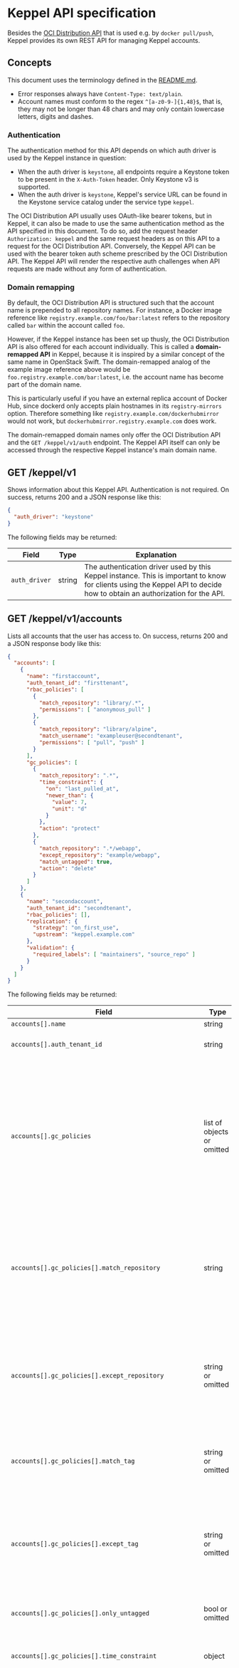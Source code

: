 # Keppel API specification

Besides the [OCI Distribution API][oci-dist] that is used e.g. by `docker pull/push`, Keppel provides its own REST API
for managing Keppel accounts.

[oci-dist]: https://github.com/opencontainers/distribution-spec

## Concepts

This document uses the terminology defined in the [README.md](../README.md#terminology).

- Error responses always have `Content-Type: text/plain`.
- Account names must conform to the regex `^[a-z0-9-]{1,48}$`, that is, they may not be longer than 48 chars and may
  only contain lowercase letters, digits and dashes.

### Authentication

The authentication method for this API depends on which auth driver is used by the Keppel instance in question:

- When the auth driver is `keystone`, all endpoints require a Keystone token to be present in the `X-Auth-Token` header.
  Only Keystone v3 is supported.
- When the auth driver is `keystone`, Keppel's service URL can be found in the Keystone service catalog under the
  service type `keppel`.

The OCI Distribution API usually uses OAuth-like bearer tokens, but in Keppel, it can also be made to use the same
authentication method as the API specified in this document. To do so, add the request header `Authorization: keppel`
and the same request headers as on this API to a request for the OCI Distribution API. Conversely, the Keppel API can be
used with the bearer token auth scheme prescribed by the OCI Distribution API. The Keppel API will render the respective
auth challenges when API requests are made without any form of authentication.

### Domain remapping

By default, the OCI Distribution API is structured such that the account name is prepended to all repository names. For
instance, a Docker image reference like `registry.example.com/foo/bar:latest` refers to the repository called `bar`
within the account called `foo`.

However, if the Keppel instance has been set up thusly, the OCI Distribution API is also offered for each account
individually. This is called a **domain-remapped API** in Keppel, because it is inspired by a similar concept of the
same name in OpenStack Swift. The domain-remapped analog of the example image reference above would be
`foo.registry.example.com/bar:latest`, i.e. the account name has become part of the domain name.

This is particularly useful if you have an external replica account of Docker Hub, since dockerd only accepts plain
hostnames in its `registry-mirrors` option. Therefore something like `registry.example.com/dockerhubmirror` would not
work, but `dockerhubmirror.registry.example.com` does work.

The domain-remapped domain names only offer the OCI Distribution API and the `GET /keppel/v1/auth` endpoint. The Keppel
API itself can only be accessed through the respective Keppel instance's main domain name.

## GET /keppel/v1

Shows information about this Keppel API. Authentication is not required.
On success, returns 200 and a JSON response like this:

```json
{
  "auth_driver": "keystone"
}
```

The following fields may be returned:

| Field | Type | Explanation |
| ----- | ---- | ----------- |
| `auth_driver` | string | The authentication driver used by this Keppel instance. This is important to know for clients using the Keppel API to decide how to obtain an authorization for the API. |

## GET /keppel/v1/accounts

Lists all accounts that the user has access to.
On success, returns 200 and a JSON response body like this:

```json
{
  "accounts": [
    {
      "name": "firstaccount",
      "auth_tenant_id": "firsttenant",
      "rbac_policies": [
        {
          "match_repository": "library/.*",
          "permissions": [ "anonymous_pull" ]
        },
        {
          "match_repository": "library/alpine",
          "match_username": "exampleuser@secondtenant",
          "permissions": [ "pull", "push" ]
        }
      ],
      "gc_policies": [
        {
          "match_repository": ".*",
          "time_constraint": {
            "on": "last_pulled_at",
            "newer_than": {
              "value": 7,
              "unit": "d"
            }
          },
          "action": "protect"
        },
        {
          "match_repository": ".*/webapp",
          "except_repository": "example/webapp",
          "match_untagged": true,
          "action": "delete"
        }
      ]
    },
    {
      "name": "secondaccount",
      "auth_tenant_id": "secondtenant",
      "rbac_policies": [],
      "replication": {
        "strategy": "on_first_use",
        "upstream": "keppel.example.com"
      },
      "validation": {
        "required_labels": [ "maintainers", "source_repo" ]
      }
    }
  ]
}
```

The following fields may be returned:

| Field | Type | Explanation |
| ----- | ---- | ----------- |
| `accounts[].name` | string | Name of this account. |
| `accounts[].auth_tenant_id` | string | ID of auth tenant that regulates access to this account. |
| `accounts[].gc_policies` | list of objects or omitted | Policies for garbage collection (automated deletion of images) for repositories in this account. GC policies apply in addition to the regular garbage collection runs performed by Keppel that clean up unreferenced objects of all kinds. GC policies are ordered by priority: Earlier policies take precedence over later policies. |
| `accounts[].gc_policies[].match_repository` | string | Required. The GC policy applies to all repositories in this account whose name matches this regex. The leading account name and slash is stripped from the repository name before matching. The notes on regexes below apply. |
| `accounts[].gc_policies[].except_repository` | string or omitted | If given, matching repositories will be excluded from this GC policy, even if they match the `match_repository` regex. The syntax and mechanics of matching are otherwise identical to `match_repository` above. |
| `accounts[].gc_policies[].match_tag` | string or omitted | The GC policy applies to all images in matching repositories that have a tag whose name matches this regex. The notes on regexes below apply. |
| `accounts[].gc_policies[].except_tag` | string or omitted | If given, images with matching tag names will be excluded from this GC policy, even if they match the `match_tag` regex. The syntax and mechanics of matching are otherwise identical to `match_tag` above. |
| `accounts[].gc_policies[].only_untagged` | bool or omitted | If true, the GC policy applies only to those images that do not have any tags. |
| `accounts[].gc_policies[].time_constraint` | object | If given, the GC policy only applies to images matching the time constraint specified herein. |
| `accounts[].gc_policies[].time_constraint.on` | string | The timestamp attribute on each image on which this time constraint operates. Either `pushed_at` or `last_pulled_at`. For the purposes of GC policy evaluation, if an image has never been pulled, its `last_pulled_at` timestamp will be set to the UNIX epoch (1970-01-01 00:00:00 UTC). |
| `accounts[].gc_policies[].time_constraint.oldest`<br>`accounts[].gc_policies[].time_constraint.newest` | integer or omitted | If set, the GC policy only applies to at most that many images within each repository, specifically to those that are oldest/newest ones when ordered by the timestamp attribute specified in the `time_constraint.on` key. These constraints are forbidden for policies with action "delete" to ensure that GC runs are idempotent. |
| `accounts[].gc_policies[].time_constraint.older_than`<br>`accounts[].gc_policies[].time_constraint.newer_than` | duration or omitted | If set, the GC policy only applies to at most images whose timestamp (as selected by the `time_constraint.on` key) is older/newer than the given age. Durations are given as a JSON object with the keys `value` (integer) and `unit` (string), e.g. `{"value": 4, "unit": "d"}` for 4 days. The units `s` (second), `m` (minute), `h` (hour), `d` (day), `w` (7 days) and `y` (365 days) are understood. |
| `accounts[].gc_policies[].action` | string | One of: `delete` (to delete matching images) or `protect` (to not delete matching images, even if another policy with a lower priority would want to). |
| `accounts[].state` | string | The state of the account. Only shown when there is a specific state to report. [See below](#account-state) for possible values and details. |
| `accounts[].rbac_policies` | list of objects | Policies for rule-based access control (RBAC) to repositories in this account. RBAC policies are evaluated in addition to the permissions granted by the auth tenant. |
| `accounts[].rbac_policies[].match_cidr` | string | The RBAC policy applies to requests which originate from an IP address that matches the CIDR. |
| `accounts[].rbac_policies[].match_repository` | string | The RBAC policy applies to all repositories in this account whose name matches this regex. The leading account name and slash is stripped from the repository name before matching. The notes on regexes below apply. |
| `accounts[].rbac_policies[].match_username` | string | The RBAC policy applies to all users whose name matches this regex. Refer to the [documentation of your auth driver](./drivers/) for the syntax of usernames. The notes on regexes below apply. |
| `accounts[].rbac_policies[].permissions` | list of strings | The permissions granted by the RBAC policy. Acceptable values include `pull`, `push`, `delete`, `anonymous_pull` and `anonymous_first_pull`. When `pull`, `push` or `delete` are included, `match_username` is not empty. When `anonymous_pull` or `anonymous_first_pull` is included, `match_username` is empty. `anonymous_first_pull` is only relevant for external replica accounts and allows unauthenticated users to replicate tags. It should always be combined with an appropriate `match_*` rule. |
| `accounts[].replication` | object or omitted | Replication configuration for this account, if any. [See below](#replication-strategies) for details. |
| `accounts[].platform_filter` | list of objects or omitted | Only allowed for replica accounts. If not empty, when replicating an image list manifest (i.e. a multi-architecture image), only submanifests matching one of the given platforms will be replicated. Each entry must have the same format as the `manifests[].platform` field in the [OCI Image Index Specification](https://github.com/opencontainers/image-spec/blob/master/image-index.md). |
| `accounts[].validation` | object or omitted | Validation rules for this account. When included, pushing blobs and manifests not satisfying these validation rules may be rejected. |
| `accounts[].validation.required_labels` | list of strings | When non-empty, image manifests must include all these labels. (Labels can be set on an image using the Dockerfile's `LABEL` command.) |

The values of fields with names like `match_...` and `except_...` are regular expressions, using the
[syntax defined by Go's stdlib regex parser](https://golang.org/pkg/regexp/syntax/). The anchors `^` and `$` are implied
at both ends of the regex, and need not be added explicitly.

### Replication strategies

This section describes the different possible configurations for `accounts[].replication`.

#### Strategy: `on_first_use`

When an authorized user pulls a manifest which does not exist in this registry yet, the same manifest will be queried in
the respective primary account. The primary account must have the same name as this account and must be located in one
of the upstream registries configured by the Keppel operator. If this query returns a result, the manifest and all blobs
referenced by it will be pulled from the upstream registry into the local one. Note that:

- Manifests and blobs can not be deleted directly, but will be cleaned up once they disappear from the upstream registry.
- Accounts with this replication strategy will not allow direct push access. Images can only be added to these accounts
  through replication.

The following fields are shown on accounts configured with this strategy:

| Field | Type | Explanation |
| ----- | ---- | ----------- |
| `accounts[].replication.strategy` | string | The string `on_first_use`. |
| `accounts[].replication.upstream` | string | The hostname of the upstream registry. Must be one of the peers configured for this registry by its operator. |

#### Strategy: `from_external_on_first_use`

This behaves mostly identically to `on_first_use`, but can pull from any registry implementing the OCI Distribution
Spec, including public registries like Docker Hub or GCR. Since there is no way for Keppel to negotiate service users
with these registries, the user must supply pull credentials (or else anonymous access is used for pulling, meaning that
only publicly accessible images can be replicated). Note that:

- Accounts with this strategy can be replicated from by other peer registries. For instance, an account with
  `on_first_use` in a peer registry can pull from an account with `from_external_on_first_use` in this registry.
- Pulling an image from this account requires a non-anonymous token when the image is pulled for the first time. This is
  a safety measure to prevent external users from leeching off some other team who configured their account to pull from
  a popular public registry and enabled anonymous pulling. In this scenario, only the team members of the team hosting
  the account can decide to host images in the account by explicitly pulling them for the first time.

The following fields are shown on accounts configured with this strategy:

| Field | Type | Explanation |
| ----- | ---- | ----------- |
| `accounts[].replication.strategy` | string | The string `from_external_on_first_use`. |
| `accounts[].replication.upstream.url` | string | The URL from which images are pulled. This may refer to either a public registry's domain name (e.g. `registry-1.docker.io` for Docker Hub) or a subpath below its domain name (e.g. `gcr.io/google_containers`). |
| `accounts[].replication.upstream.username`<br>`accounts[].replication.upstream.password` | string, optional | The credentials that this registry logs in with to replicate images from upstream. If not given, anonymous login is used. |

Note that the `accounts[].replication.upstream.password` field is omitted from GET responses for security reasons.

### Account state

When `accounts[].state` is `deleting`, the following differences in behavior apply to this account:

- For primary accounts (i.e. accounts that are not replicas), no new blobs or manifests may be pushed. Only pulling and
  deleting are allowed.
- For replica accounts, no new blobs or manifests will be replicated. Pulling is still allowed, but it becomes possible
  to delete blobs and manifests.

Sending a DELETE request on an account moves it into `state = "deleting"` and schedules the deletion of everything that belongs to the account, including manifests and blobs.

## GET /keppel/v1/accounts/:name

Shows information about an individual account.
Returns 404 if no account with the given name exists, or if the user does not have access to it.
Otherwise returns 200 and a JSON response body like this:

```json
{
  "account": {
    "name": "firstaccount",
    "auth_tenant_id": "firsttenant",
    "rbac_policies": [
      {
        "match_repository": "library/.*",
        "permissions": [ "anonymous_pull" ]
      },
      {
        "match_repository": "library/alpine",
        "match_username": "exampleuser@secondtenant",
        "permissions": [ "pull", "push" ]
      }
    ]
  }
}
```

The `.account` object's contents are equivalent to the corresponding entry in `.accounts[]` as returned by
`GET /keppel/v1/accounts`.

## PUT /keppel/v1/accounts/:name

Creates or updates the account with the given name. The request body must be a JSON document following the same schema
as the response from the corresponding GET endpoint, except that:

- `account.name` may not be present (the name is already given in the URL), and
- `account.auth_tenant_id` and `account.replication` may not be changed for existing accounts.

On success, returns 200 and a JSON response body like from the corresponding GET endpoint.

When creating a replica account, it may be necessary to supply a **sublease token** in the `X-Keppel-Sublease-Token`
header. The sublease token must have been issued by the Keppel instance hosting the corresponding primary account, via
the [POST /keppel/v1/accounts/:name/sublease](#post-keppelv1accountsnamesublease) endpoint. If a sublease token is
required, but the correct one was not supplied, 403 (Forbidden) will be returned.

## DELETE /keppel/v1/accounts/:name

Deletes the given account. On success, returns 204 (No Content).

Accounts can only be deleted after all manifests and blobs have been deleted from the account and its backing storage.
If these requirements are not met, 409 (Conflict) will be returned along with a JSON response body like this:

```json
{
  "remaining_manifests": {
    "count": 23,
    "next": [
      {
        "repository": "library/alpine",
        "digest": "sha256:54c5b3dd459d5ef778bb2fa1e23a5fb0e1b62ae66970bcb436e8f81a1a1a8e41",
      },
      {
        "repository": "library/alpine",
        "digest": "sha256:721fe5d2ca0c3f66b596df049b23619d14b9912f88344dea3b5335ad007f11a3",
      },
      ...
    ]
  },
  "remaining_blobs": {
    "count": 42
  },
  "error": "cannot delete this primary account because replicas are still attached to it"
}
```

The following fields may be returned:

| Field | Type | Explanation |
| ----- | ---- | ----------- |
| `remaining_manifests` | object | If this field is included, there are still manifests left in the account that the client has to delete before the account deletion can proceed. A list of manifests can be found in the `remaining_manifests.next` field. |
| `remaining_manifests.count` | integer | The total number of manifests that are still stored in this account. This value can be used to present a progress indication to the user. |
| `remaining_manifests.next` | array of objects | A list of manifests that are still stored in this account. To proceed with the account deletion, the client shall delete these manifests first, then restart the DELETE request on the account. The length of this list is capped to prevent excessive response sizes, so the number of entries in this list may be less than `remaining_manifests.count`. In this case, the next DELETE request on the account will show the next set of manifests that needs to be deleted. |
| `remaining_manifests.next[].repository` | string | The repository (within this account) where this manifest is stored. |
| `remaining_manifests.next[].digest` | string | The digest of this manifest. |
| `remaining_blobs` | object | If this field is included, there are still blobs left in the account. There is no API for deleting blobs, but when this field is included, it indicates that Keppel has scheduled a garbage collection to cleanup these blobs. The client shall restart the DELETE request on the account after some time (e.g. 15 seconds) to observe whether garbage collection is finished. |
| `remaining_blobs.count` | integer | The total number of blobs that are still stored in this account. This value can be used to present a progress indication to the user. |
| `error` | string | If this field is included, the account deletion was attempted, but failed. This field contains a human-readable error message describing the problem. |

Unlike in the artificial example above, usually only one of the top-level fields will be present at a time. Each
top-level field represents a distinct phase of the account deletion process: First all manifests need to be deleted (so
only `remaining_manifests` would be shown), then all blobs need to be garbage-collected (so only `remaining_blobs` would
be shown), then the account itself can be deleted (so only `error` would be shown if necessary).

## POST /keppel/v1/accounts/:name/sublease

Issues a **sublease token** for the given account. A sublease token can be redeemed exactly once to create a replica
account connected to this account in another Keppel instance. On success, returns 200 and a JSON response body like
this:

```json
{
  "sublease_token": "oingoojei6aejab0Too4"
}
```

The sublease token mechanism is optional. If the `.sublease_token` field comes back empty, it means that no sublease
token needs to be presented when creating a replica of this primary account.

Sublease tokens can only be issued for primary accounts. If the account in question is a replica account, 400 (Bad
Request) is returned.

## GET /keppel/v1/accounts/:name/security\_scan\_policies

If this Keppel is configured to use its bundled [Trivy security scanner](https://aquasecurity.github.io/trivy), this
endpoint returns a list of user-defined policies for how Keppel processes reports generated by Trivy for images in the
respective account. On success, returns 200 and a JSON response body like this:

```json
{
  "policies": [
    {
      "match_repository": ".*",
      "match_vulnerability_id": ".*",
      "except_fix_released": true,
      "action": {
        "ignore": true,
        "assessment": "risk accepted: vulnerabilities without an available fix are not actionable"
      }
    },
    {
      "managed_by_user": "mytechnicaluser@mydomain",
      "match_repository": "my-python-app|my-other-image",
      "match_vulnerability_id": "CVE-2022-40897",
      "action": {
        "severity": "Low",
        "assessment": "adjusted severity: python-setuptools cannot be invoked through user requests"
      }
    }
  ]
}
```

The following fields may be returned:

| Field | Type | Explanation |
| ----- | ---- | ----------- |
| `policies` | array of objects | Each policy matches a certain set of vulnerabilities on images in a certain set of repositories. Policies can be used to adjust the severity of vulnerabilities or ignore them altogether in certain situations. |
| `policies[].managed_by_user` | string or omitted | If shown, the policy can only be edited by the user account with the given name. |
| `policies[].match_repository` | string | The policy applies to all repositories in this account whose name matches this regex. The leading account name and slash is stripped from the repository name before matching. The notes on regexes below apply. |
| `policies[].except_repository` | string or omitted | If given, matching repositories will be excluded from this policy, even if they match the `match_repository` regex. The syntax and mechanics of matching are otherwise identical to `match_repository` above. |
| `policies[].match_vulnerability_id` | string | The policy applies to all vulnerabilities whose ID (as shown in the `VulnerabilityID` field of Trivy's JSON report format) matches this regex. In most cases, the vulnerability ID is a CVE number like `CVE-2014-0160`. The notes on regexes below apply. |
| `policies[].except_vulnerability_id` | string or omitted | If given, matching vulnerabilities will be excluded from this policy, even if they match the `match_vulnerability_id` regex. The syntax and mechanics of matching are otherwise identical to `match_vulnerability_id` above. |
| `policies[].except_fix_released` | bool or omitted | If true, the policy applies only to those vulnerabilities for which no fixed version has been released to the distribution repository (that is, the `FixedVersion` field is missing in Trivy's JSON report format). |
| `policies[].action` | object | The effect that this policy will have on matching vulnerabilities reported for images in matching repositories.  |
| `policies[].action.assessment` | string | A human-readable description of the reasoning behind this policy (maximum 1 KiB). |
| `policies[].action.ignore` | bool or omitted | If true, matching vulnerabilities will be ignored when computing the aggregated vulnerability status of the respective image manifest. This is the same effect as if `action.severity` was set to `Clean`, but the intent is clearer. |
| `policies[].action.severity` | string or omitted | If present, matching vulnerabilities will be treated as having the given severity when computing the aggregated vulnerability status of the respective image manifest. Acceptable values include `Low`, `Medium`, `High` and `Critical`. |

The values of string fields with names like `match_...` and `except_...` are regular expressions, using the
[syntax defined by Go's stdlib regex parser](https://golang.org/pkg/regexp/syntax/). The anchors `^` and `$` are implied
at both ends of the regex, and need not be added explicitly.

If multiple policies match the same vulnerability, only the action of the first policy (in order of appearance in the
`policies` list) will take effect.

## PUT /keppel/v1/accounts/:name/security\_scan\_policies

If this Keppel is configured to use its bundled [Trivy security scanner](https://aquasecurity.github.io/trivy), this
endpoint replaces the list of user-defined policies for how Keppel processes reports generated by Trivy for images in
the respective account. The request body must be a JSON document following the same schema as the response from the
corresponding GET endpoint, except that:

- `policies[].managed_by_user` may contain the special value `$REQUESTER` to indicate the requesting user. This value
  will be replaced with the actual name of the requesting user.

On success, returns 200 and a JSON response body like from the corresponding GET endpoint.

## GET /keppel/v1/accounts/:name/repositories

Lists repositories within the account with the given name. On success, returns 200 and a JSON response body like this:

```json
{
  "repositories": [
    {
      "name": "foo0001",
      "manifest_count": 23,
      "tag_count": 2,
      "size_bytes": 103876423,
      "pushed_at": 1575467980
    },
    ...,
    {
      "name": "foo1000",
      "manifest_count": 10,
      "tag_count": 0,
      "size_bytes": 29862877,
      "pushed_at": 1575468024
    }
  ],
  "truncated": true
}
```

The following fields may be returned:

| Field | Type | Explanation |
| ----- | ---- | ----------- |
| `repositories[].name` | string | Name of this repository. |
| `repositories[].manifest_count` | integer | Number of manifests that are stored in this repository. |
| `repositories[].tag_count` | integer | Number of tags that exist in this repository. |
| `repositories[].size_bytes` | integer | Size sum for all blobs in this repository. This correctly deduplicates layers shared between multiple manifests, but does not count the manifest's own size (only the blobs referenced therein). |
| `repositories[].pushed_at` | UNIX timestamp | When a manifest was pushed into the registry most recently. |
| `truncated` | boolean | Indicates whether [marker-based pagination](#marker-based-pagination) must be used to retrieve the rest of the result. |

### Marker-based pagination

Because an account may contain a potentially large number of repos, the implementation may employ **marker-based
pagination**. If the `.truncated` field is present and true, only a partial result is shown. The next page of results
can be obtained by resending the GET request with the query parameter `marker` set to the name of the last repository in
the current result list, for instance

```
GET /keppel/v1/accounts/$ACCOUNT_NAME/repositories?marker=foo1000
```

for the example response shown above. The last page of results will have `truncated` omitted or set to false.

## DELETE /keppel/v1/accounts/:name/repositories/:name

Deletes the specified repository and all manifests in it. Returns 204 (No Content) on success.

Returns 409 (Conflict) if the repository still contains manifests. All manifests in the repository must be deleted
before the repository can be deleted.

## GET /keppel/v1/accounts/:name/repositories/:name/\_manifests

*Note the underscore in the last path element. Since repository names may contain slashes themselves, the underscore is necessary to distinguish the reserved word `_manifests` from a path component in the repository name.*

Lists manifests (and, indirectly, tags) in the given repository in the given account. On success, returns 200 and a JSON
response body like this:

```json
{
  "manifests": [
    {
      "digest": "sha256:622cb3371c1a08096eaac564fb59acccda1fcdbe13a9dd10b486e6463c8c2525",
      "media_type": "application/vnd.docker.distribution.manifest.v2+json",
      "size_bytes": 10518718,
      "pushed_at": 1575468024,
      "last_pulled_at": 1575554424,
      "tags": [
        {
          "name": "latest",
          "pushed_at": 1575468024,
          "last_pulled_at": 1575550824
        }
      ],
      "labels": {
        "maintainers": "Stefan"
      },
      "gc_status": {
        "protected_by_recent_upload": true
      },
      "vulnerability_status": "Clean"
    },
    {
      "digest": "sha256:5891b5b522d5df086d0ff0b110fbd9d21bb4fc7163af34d08286a2e846f6be03",
      "media_type": "application/vnd.oci.image.manifest.v1+json",
      "size_bytes": 2791084,
      "pushed_at": 1575467980,
      "last_pulled_at": null,
      "vulnerability_status": "High"
    }
  ]
}
```

The following fields may be returned:

| Field | Type | Explanation |
| ----- | ---- | ----------- |
| `manifests[].digest` | string | The canonical digest of this manifest. |
| `manifests[].media_type` | string | The MIME type of the canonical form of this manifest. |
| `manifests[].size_bytes` | integer | Total size of this manifest and all layers referenced by it in the backing storage. |
| `manifests[].pushed_at` | UNIX timestamp | When this manifest was pushed into the registry. |
| `manifests[].last_pulled_at` | UNIX timestamp or null | When this manifest was last pulled from the registry (or null if it was never pulled). |
| `manifests[].tags` | array | All tags that currently resolve to this manifest. |
| `manifests[].tags[].name` | string | The name of this tag. |
| `manifests[].tags[].pushed_at` | string | When this tag was last updated in the registry. |
| `manifests[].tags[].last_pulled_at` | UNIX timestamp or null | When this manifest was last pulled from the registry using this tag name (or null if it was never pulled from this tag). |
| `manifests[].labels` | object of strings | Free-form labels maintained by the user (labels are set on an image using the Dockerfile's `LABEL` command). The contents of this field may be interpreted by Keppel and might trigger special behavior, e.g. when `validation.required_labels` is configured for an account. |
| `manifests[].gc_status` | object or omitted | Omitted if policy-guided garbage collection has not encountered this manifest yet. Otherwise contains a status report from the last GC run. If this object is shown, it will contain exactly one of the following attributes. |
| `manifests[].gc_status.protected_by_recent_upload` | true or omitted | If true, this manifest was protected from deletion during the last GC run because it was uploaded too recently (within 10 minutes of the GC run). |
| `manifests[].gc_status.protected_by_parent` | string or omitted | If shown, this manifest was protected from deletion during the last GC run because there is a parent manifest that references it. The field contains the parent manifest's digest. If the manifest is referenced by multiple parent manifests, it is not defined which parent manifest's digest will be shown. |
| `manifests[].gc_status.protected_by_subject` | string or omitted | If shown, this manifest was protected from deletion during the last GC run because the subject digest it references exists. The field contains the subject digest of the target image. |
| `manifests[].gc_status.protected_by_policy` | object or omitted | If shown, this manifest was protected from deletion during the last GC run because of a matching policy with the "protect" action. The object will contain the policy definition in the same format as described above for `accounts[].gc_policies[]`. |
| `manifests[].gc_status.relevant_policies` | array of objects or omitted | If shown, this manifest was not protected from deletion during the last GC run, but no deleting policy matched either. The array will contain the definitions of all deleting policies that could apply to this manifest, in the same format as described above for `accounts[].gc_policies[]`. |
| `manifests[].vulnerability_status` | string | Either `Clean` (no vulnerabilities have been found in this image), `Pending` (vulnerability scanning is not enabled on this server or is still in progress for this image or has failed for this image), `Error` (vulnerability scanning failed for this image or an image referenced in this manifest), or any of the following severity strings: `Unknown`, `Low`, `Medium`, `High`, `Critical`. The full vulnerability report can be retrieved with [a separate API call](#delete-keppelv1accountsnamerepositoriesname_manifestsdigesttrivy_report). |
| `manifests[].vulnerability_scan_error` | string | Only shown if `vulnerability_status` is `Error` or `Unsupported`. Contains the error message from Trivy that explains why this image could not be scanned (for status `Error`) or an error message from Keppel that explains why this image was not submitted to Trivy (for status `Unsupported`). When `vulnerability_status` is `Error` or `Unsupported` because scanning failed for an image referenced in this manifest, the error message will be shown on the referenced manifest instead of on this manifest. |
| `truncated` | boolean | Indicates whether [marker-based pagination](#marker-based-pagination) must be used to retrieve the rest of the result. |

## DELETE /keppel/v1/accounts/:name/repositories/:name/\_manifests/:digest

Deletes the specified manifest and all tags pointing to it. Returns 204 (No Content) on success.
The digest that identifies the manifest must be that manifest's canonical digest, otherwise 404 is returned.

## GET /keppel/v1/accounts/:name/repositories/:name/\_manifests/:digest/trivy\_report

If this Keppel is configured to use its bundled [Trivy security scanner](https://aquasecurity.github.io/trivy), this
endpoint retrieves a report for the specified manifest from Trivy. If the manifest exists and a vulnerability report is
available for it, returns 200 (OK) and a JSON response body containing the vulnerability report in the [format defined
by Trivy](https://aquasecurity.github.io/trivy/latest/docs/configuration/reporting/#json), possibly enriched as
described below.

The output format can be selected with the `format` query parameter. Supported values include:

- [`json`](https://aquasecurity.github.io/trivy/latest/docs/configuration/reporting/#json) (default) for Trivy's default vulnerability report format, and
- [`spdx-json`](https://aquasecurity.github.io/trivy/latest/docs/target/sbom/#spdx) for the image's SBOM in the SPDX-compliant JSON format.

Returns 404 (Not Found) if the specified manifest does not exist.

Otherwise, returns 204 (No Content) if the manifest does not directly reference any image layers and thus cannot be scanned for vulnerabilities itself.

Otherwise, returns 405 (Method Not Allowed) if the manifest exists, but its vulnerability status (see above) is either `Pending` or `Error`.
(This case should technically also be a 404, but the different status code allows clients to disambiguate the nonexistence of the manifest from the nonexistence of the vulnerability report.)

Note that, when manifests reference other manifests (the most common case being multi-arch images referencing their constituent single-arch images), the vulnerability
status of the parent manifest aggregates over the vulnerability statuses of its child manifests, but its vulnerability report only covers image layers directly referenced
by the parent manifest. Clients displaying the vulnerability report for a multi-arch image manifest or any other manifest referencing child manifests should recursively
fetch the vulnerability reports of all child manifests and show a merged representation as appropriate for their use case.

### Report enrichment

Reports in the format `json` can be enriched by Keppel by adding the top-level key `X-Keppel-Applicable-Policies`. This
key appears if security scan policies are maintained on the account containing the image manifest, and at least one
policy applies to at least one vulnerability that exists in the report. If the key exists, it contains an object whose
keys are vulnerability IDs, with each respective value being the policy that applies to the vulnerabilities with this
ID. This information can be used by user agents to understand how Keppel computed the vulnerability status of the full
image manifest from the individual vulnerabilities.

## DELETE /keppel/v1/accounts/:name/repositories/:name/\_tags/:name

Deletes the specified tag, without deleting the manifest it points to. Returns 204 (No Content) on success.

## GET /keppel/v1/auth

This endpoint is reserved for the authentication workflow of the [OCI Distribution API][oci-dist].

## POST /keppel/v1/auth/peering

*This endpoint is only used for internal communication between Keppel registries and cannot be used by outside users.*

An upstream registry can send this request to a downstream registry to issue a username and password for it. These
credentials allow pull access to the entire upstream registry via the usual Registry V2 auth process. The downstream
registry is expected to store these credentials for use in content replication. On success, returns 204 (No Content).
The request body must be a JSON document like this:

```json
{
  "peer": "keppel.example.org",
  "username": "replication@keppel.example.com",
  "password": "EaxiYoo8ju7Ohvukooch"
}
```

The following fields must be included:

| Field | Type | Explanation |
| ----- | ---- | ----------- |
| `peer` | string | The hostname of the registry for which those credentials are valid. |
| `username`<br />`password` | string | Credentials granting global pull access to that registry. |

## GET /keppel/v1/peers

Shows information about the peers known to this registry. This information is vital for users who want to create a
replica account, since they have to know which peers are eligible.
On success, returns 200 and a JSON response body like this:

```json
{
  "peers": [
    { "hostname": "keppel.example.org" },
    { "hostname": "keppel.example.com" }
  ]
}
```

The following fields may be returned:

| Field | Type | Explanation |
| ----- | ---- | ----------- |
| `peers` | list of objects | List of peers known to this registry. |
| `peers[].hostname` | string | Hostname of this peer. |

## GET /keppel/v1/quotas/:auth\_tenant\_id

Shows information about resource usage and limits for the given auth tenant.
On success, returns 200 and a JSON response body like this:

```json
{
  "manifests": {
    "quota": 1000,
    "usage": 42
  }
}
```

The following fields may be returned:

| Field | Type | Explanation |
| ----- | ---- | ----------- |
| `manifests.quota` | integer | Maximum number of manifests that can be pushed to repositories in accounts belonging to this auth tenant. |
| `manifests.usage` | integer | How many manifests exist in repositories in accounts belonging to this auth tenant. |

## PUT /keppel/v1/quotas/:auth\_tenant\_id

Updates the configuration for this auth tenant. The request body must be a JSON document following the same schema
as the response from the corresponding GET endpoint, except that the `.usage` fields may not be present.

On success, returns 200 and a JSON response body like from the corresponding GET endpoint.
